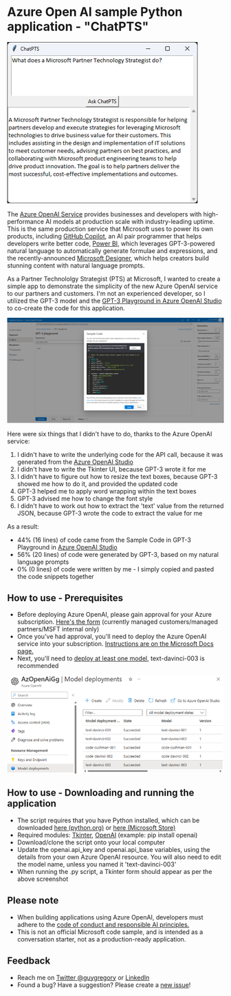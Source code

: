 # Azure Open AI sample Python application - "ChatPTS"

![](media/ChatPTS.png)

The [Azure OpenAI Service](https://azure.microsoft.com/en-in/blog/general-availability-of-azure-openai-service-expands-access-to-large-advanced-ai-models-with-added-enterprise-benefits/) provides businesses and developers with high-performance AI models at production scale with industry-leading uptime. This is the same production service that Microsoft uses to power its own products, including [GitHub Copilot](https://github.com/features/copilot/?culture=en-us&country=us), an AI pair programmer that helps developers write better code, [Power BI](https://news.microsoft.com/source/features/innovation/from-conversation-to-code-microsoft-introduces-its-first-product-features-powered-by-gpt-3/?culture=en-us&country=us), which leverages GPT-3-powered natural language to automatically generate formulae and expressions, and the recently-announced [Microsoft Designer](https://designer.microsoft.com/), which helps creators build stunning content with natural language prompts.

As a Partner Technololgy Strategist (PTS) at Microsoft, I wanted to create a simple app to demonstrate the simplicity of the new Azure OpenAI service to our partners and customers. I'm not an experienced developer, so I utilized the GPT-3 model and the [GPT-3 Playground in Azure OpenAI Studio](https://oai.azure.com/portal/playground) to co-create the code for this application.

![](media/Playground.png)

Here were six things that I didn't have to do, thanks to the Azure OpenAI service:

1. I didn't have to write the underlying code for the API call, because it was generated from the [Azure OpenAI Studio](https://oai.azure.com/portal/playground)
2. I didn't have to write the Tkinter UI, because GPT-3 wrote it for me
3. I didn't have to figure out how to resize the text boxes, because GPT-3 showed me how to do it, and provided the updated code
4. GPT-3 helped me to apply word wrapping within the text boxes
5. GPT-3 advised me how to change the font style
6. I didn't have to work out how to extract the 'text' value from the returned JSON, because GPT-3 wrote the code to extract the value for me

As a result:

* 44% (16 lines) of code came from the Sample Code in GPT-3 Playground in [Azure OpenAI Studio](https://oai.azure.com/portal/playground)
* 56% (20 lines) of code were generated by GPT-3, based on my natural language prompts
* 0%  (0 lines) of code were written by me - I simply copied and pasted the code snippets together

## How to use - Prerequisites

* Before deploying Azure OpenAI, please gain approval for your Azure subscription. [Here's the form](https://aka.ms/oai/access) (currently managed customers/managed partners/MSFT internal only)
* Once you've had approval, you'll need to deploy the Azure OpenAI service into your subscription. [Instructions are on the Microsoft Docs page.](https://learn.microsoft.com/en-us/azure/cognitive-services/openai/how-to/create-resource?pivots=web-portal)
* Next, you'll need to [deploy at least one model](https://learn.microsoft.com/en-us/azure/cognitive-services/openai/how-to/create-resource?pivots=web-portal#deploy-a-model), text-davinci-003 is recommended

![](media/Models.png)

## How to use - Downloading and running the application
* The script requires that you have Python installed, which can be downloaded [here (python.org)](https://www.python.org/downloads/) or [here (Microsoft Store)](https://www.microsoft.com/store/productId/9NRWMJP3717K)
* Required modules: [Tkinter](https://docs.python.org/3/library/tkinter.html), [OpenAI](https://pypi.org/project/openai/) (example: pip install openai)
* Download/clone the script onto your local computer
* Update the openai.api_key and openai.api_base variables, using the details from your own Azure OpenAI resource. You will also need to edit the model name, unless you named it 'text-davinci-003'
* When running the .py script, a Tkinter form should appear as per the above screenshot

## Please note

* When building applications using Azure OpenAI, developers must adhere to the [code of conduct and responsible AI principles.](https://learn.microsoft.com/legal/cognitive-services/openai/code-of-conduct?context=%2Fazure%2Fcognitive-services%2Fopenai%2Fcontext%2Fcontext)
* This is not an official Microsoft code sample, and is intended as a conversation starter, not as a production-ready application.

## Feedback

*  Reach me on [Twitter @guygregory](https://twitter.com/guygregory) or [LinkedIn](https://linkedin.com/in/guygregory)
*  Found a bug? Have a suggestion? Please create a [new issue](https://github.com/guygregory/ChatPTS/issues)!
